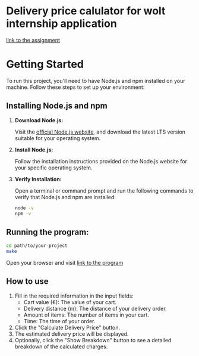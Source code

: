 # Delivery price calulator for wolt internship application

[link to the assignment](https://github.com/woltapp/engineering-internship-2024/blob/main/README.md)

# Getting Started

To run this project, you'll need to have Node.js and npm installed on your machine. Follow these steps to set up your environment:

## Installing Node.js and npm

1. **Download Node.js:**

   Visit the [official Node.js website](https://nodejs.org/), and download the latest LTS version suitable for your operating system.

2. **Install Node.js:**

   Follow the installation instructions provided on the Node.js website for your specific operating system.

3. **Verify Installation:**

   Open a terminal or command prompt and run the following commands to verify that Node.js and npm are installed:

   ```bash
   node -v
   npm -v
   ```

## Running the program:

```bash
cd path/to/your-project
make

```

Open your browser and visit [link to the program](http://localhost:3000)

## How to use

1. Fill in the required information in the input fields:
   - Cart value (€): The value of your cart.
   - Delivery distance (m): The distance of your delivery order.
   - Amount of items: The number of items in your cart.
   - Time: The time of your order.
2. Click the "Calculate Delivery Price" button.
3. The estimated delivery price will be displayed.
4. Optionally, click the "Show Breakdown" button to see a detailed breakdown of the calculated charges.
